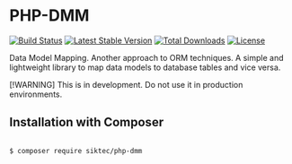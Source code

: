 # PHP-DMM 

<!-- A Badge :  -->
[![Build Status](https://github.com/siktec-lab/php-dmm/actions/workflows/validate_test.yml/badge.svg?branch=main)](https://github.com/siktec-lab/php-dmm/actions/workflows/validate_test.yml)
[![Latest Stable Version](https://poser.pugx.org/siktec-lab/php-dmm/v/stable)](https://packagist.org/packages/siktec-lab/php-dmm)
[![Total Downloads](https://poser.pugx.org/siktec-lab/php-dmm/downloads)](https://packagist.org/packages/siktec-lab/php-dmm)
[![License](https://poser.pugx.org/siktec-lab/php-dmm/license)](https://packagist.org/packages/siktec-lab/php-dmm)

Data Model Mapping. Another approach to ORM techniques.
A simple and lightweight library to map data models to database tables and vice versa.

<!-- ATTENTION This is in development --> 
[!WARNING] 
This is in development. Do not use it in production environments.

## Installation with Composer

```bash

$ composer require siktec/php-dmm

```